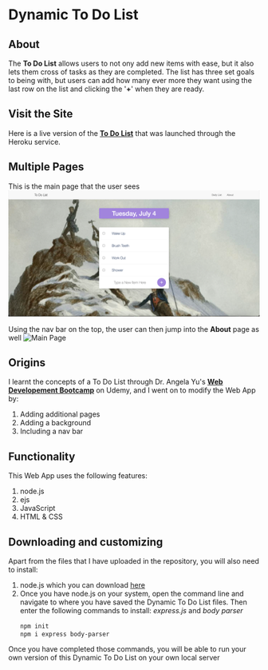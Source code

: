 # Dynamic To Do List


## About
The **To Do List** allows users to not ony add new items with ease, but it also lets them cross of tasks as they are completed. The list has three set goals to being with, but users can add how many ever more they want using the last row on the list and clicking the '**+**' when they are ready. 

## Visit the Site
Here is a live version of the **[To Do List](https://lovely-glacier-52340-5dc48c5cb0c8.herokuapp.com/ "To Do List")** that was launched through the Heroku service. 


## Multiple Pages
This is the main page that the user sees
![Main Page](/public/images/ToDoScreen.png)

Using the nav bar on the top, the user can then jump into the **About** page as well
![Main Page](/public/images/AboutPage.png)



## Origins 
I learnt the concepts of a To Do List through Dr. Angela Yu's **[Web Developement Bootcamp](https://www.udemy.com/course/the-complete-web-development-bootcamp/ "Web Developement Bootcamp")** on Udemy, and I  went on to modify the Web App by:
1. Adding additional pages
2. Adding a background
3. Including a nav bar 


## Functionality
This Web App uses the following features:
1. node.js
2. ejs
3. JavaScript
4. HTML & CSS
   
## Downloading and customizing

Apart from the files that I have uploaded in the repository, you will also need to install:
1. node.js which you can download [here](https://nodejs.org/en "Node JS Download")
2. Once you have node.js on your system, open the command line and navigate to where you have saved the Dynamic To Do List files. Then enter the following commands to install: *express.js* and *body parser*
   ```
   npm init
   npm i express body-parser 
   ```

Once you have completed those commands,  you will be able to run your own version of this Dynamic To Do List on your own local server
